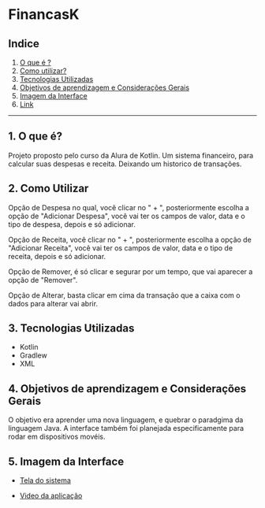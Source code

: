 # FinancasK

## Indice
1. [O que é ?](#o-que-é)
2. [Como utilizar?](3como-utilizar) 
3. [Tecnologias Utilizadas](#tecnologias-utilizadas)
4. [Objetivos de aprendizagem e Considerações Gerais](#objetivos-de-aprendizagem-e-considerações-gerais)
5. [Imagem da Interface](#imagem-da-interface)
6. [Link](#link)

* * * 
## 1. O que é?

Projeto proposto pelo curso da Alura de Kotlin. Um sistema financeiro, para calcular suas despesas e receita.
Deixando um historico de transações.

## 2. Como Utilizar

Opção de Despesa no qual, você clicar no " + ", posteriormente escolha a opção de "Adicionar Despesa", você vai ter os campos de valor, data e o tipo de despesa, depois e só adicionar.

Opção de Receita, você clicar no " + ", posteriormente escolha a opção de "Adicionar Receita", você vai ter os campos de valor, data e o tipo de receita, depois e só adicionar.

Opção de Remover, é só clicar e segurar por um tempo, que vai aparecer a opção de "Remover".

Opção de Alterar, basta clicar em cima da transação que a caixa com o dados para alterar vai abrir.

## 3. Tecnologias Utilizadas

* Kotlin
* Gradlew
* XML

## 4. Objetivos de aprendizagem e Considerações Gerais

O objetivo era aprender uma nova linguagem, e quebrar o paradgima da linguagem Java.
A interface também foi planejada especificamente para rodar em dispositivos movéis.

## 5. Imagem da Interface

- [Tela do sistema](/img/Screenshot_1607378452.png)

- [Video da aplicação](/img/FinancaK.mp4)
